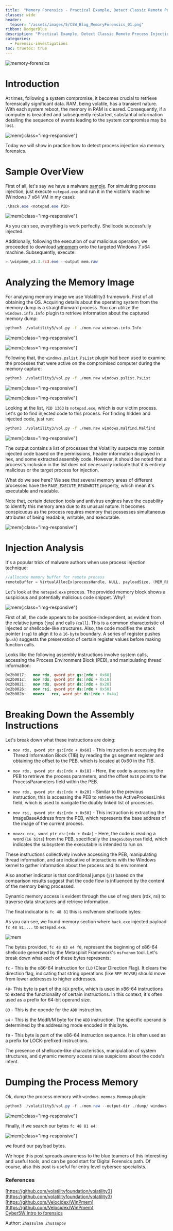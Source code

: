 ```yaml
---
title:  "Memory Forensics - Practical Example, Detect Classic Remote Process Injection"
classes: wide
header:
  teaser: "/assets/images/5/C5W_Blog_MemoryForensics_01.png"
ribbon: DodgerBlue
description: "Practical Example, Detect Classic Remote Process Injection"
categories: 
  - Forensic-investigations
toc: truetoc: true
---
```


![memory-forensics](/assets/images/5/C5W_Blog_MemoryForensics_01.png)

# Introduction

At times, following a system compromise, it becomes crucial to retrieve forensically significant data. RAM, being volatile, has a transient nature. With each system reboot, the memory in RAM is cleared. Consequently, if a computer is breached and subsequently restarted, substantial information detailing the sequence of events leading to the system compromise may be lost.    

![mem](/assets/images/5/2024-01-02_13-37.png){:class="img-responsive"}    

Today we will show in practice how to detect process injection via memory forensics. 

# Sample OverView

First of all, let's say we have a malware [sample](/assets/images/5/hack.exe.7z). For simulating process injection, just execute `notepad.exe` and run it in the victim's machine (Windows 7 x64 VM in my case):    

```powershell
.\hack.exe <notepad.exe PID>
```

![mem](/assets/images/5/2024-01-02_11-04.png){:class="img-responsive"}    

As you can see, everything is work perfectly. Shellcode successfully injected.    

Additionally, following the execution of our malicious operation, we proceeded to download [winpmem](https://winpmem.velocidex.com/) onto the targeted Windows 7 x64 machine. Subsequently, execute:    

```powershell
>.\winpmem_v3.3.rc3.exe --output mem.raw
```

# Analyzing the Memory Image

For analysing memory image we use Volatility3 framework. First of all obtaining the OS. Acquiring details about the operating system from the memory dump is a straightforward process. You can utilize the `windows.info.Info` plugin to retrieve information about the captured memory dump:    

```bash
python3 ./volatility3/vol.py -f ./mem.raw windows.info.Info
```

![mem](/assets/images/5/2024-01-02_11-16.png){:class="img-responsive"}    

![mem](/assets/images/5/2024-01-02_11-15.png){:class="img-responsive"}    

Following that, the `windows.pslist.PsList` plugin had been used to examine the processes that were active on the compromised computer during the memory capture:    

```bash
python3 ./volatility3/vol.py -f ./mem.raw windows.pslist.PsList
```

![mem](/assets/images/5/2024-01-02_11-16_1.png){:class="img-responsive"}        

![mem](/assets/images/5/2024-01-02_11-18.png){:class="img-responsive"}        

Looking at the list, `PID 1363` is `notepad.exe`, which is our victim process. Let's go to find injected code to this process. For finding hidden and injected code, just run:    

```bash
python3 ./volatility3/vol.py -f ./mem.raw windows.malfind.Malfind
```

![mem](/assets/images/5/2024-01-02_11-19.png){:class="img-responsive"}        

The output contains a list of processes that Volatility suspects may contain injected code based on the permissions, header information displayed in hex, and some extracted assembly code. However, it should be noted that a process's inclusion in the list does not necessarily indicate that it is entirely malicious or the target process for injection.     

What do we see here? We see that several memory areas of different processes have the `PAGE_EXECUTE_READWRITE` property, which mean it's executable and readable.    

Note that, certain detection tools and antivirus engines have the capability to identify this memory area due to its unusual nature. It becomes conspicuous as the process requires memory that possesses simultaneous attributes of being readable, writable, and executable.    

![mem](/assets/images/5/2024-01-02_11-20.png){:class="img-responsive"}        

# Injection Analysis

It's a popular trick of malware authors when use process injection technique:    

```cpp
//allocate memory buffer for remote process
remoteBuffer = VirtualAllocEx(processHandle, NULL, payloadSize, (MEM_RESERVE | MEM_COMMIT), PAGE_EXECUTE_READWRITE);
```

Let's look at the `notepad.exe` process. The provided memory block shows a suspicious and potentially malicious code snippet. Why?

![mem](/assets/images/5/2024-01-03_11-22.png){:class="img-responsive"}        

First of all, the code appears to be position-independent, as evident from the relative jumps (`jmp`) and calls (`call`). This is a common characteristic of injected or shellcode-like structures. Also, the code modifies the stack pointer (`rsp`) to align it to a `16-byte` boundary. A series of register pushes (`push`) suggests the preservation of certain register values before making function calls.     

Looks like the following assembly instructions involve system calls, accessing the Process Environment Block (PEB), and manipulating thread information:   

```nasm
0x2b0017:	mov	rdx, qword ptr gs:[rdx + 0x60]
0x2b001c:	mov	rdx, qword ptr ds:[rdx + 0x18]
0x2b0021:	mov	rdx, qword ptr ds:[rdx + 0x20]
0x2b0026:	mov	rsi, qword ptr ds:[rdx + 0x50]
0x2b002b:	movzx	rcx, word ptr ds:[rdx + 0x4a]
```

# Breaking Down the Assembly Instructions

Let's break down what these instructions are doing:

- `mov rdx, qword ptr gs:[rdx + 0x60]` - This instruction is accessing the Thread Information Block (TIB) by reading the gs segment register and obtaining the offset to the PEB, which is located at 0x60 in the TIB.    

- `mov rdx, qword ptr ds:[rdx + 0x18]` - Here, the code is accessing the PEB to retrieve the process parameters, and the offset `0x18` points to the ProcessParameters field within the PEB.    

- `mov rdx, qword ptr ds:[rdx + 0x20]` - Similar to the previous instruction, this is accessing the PEB to retrieve the ActiveProcessLinks field, which is used to navigate the doubly linked list of processes.     

- `mov rsi, qword ptr ds:[rdx + 0x50]` - This instruction is extracting the ImageBaseAddress from the PEB, which represents the base address of the image of the current process.     

- `movzx rcx, word ptr ds:[rdx + 0x4a]` - Here, the code is reading a word (`16 bits`) from the PEB, specifically the `ImageSubsystem` field, which indicates the subsystem the executable is intended to run on.     

These instructions collectively involve accessing the PEB, manipulating thread information, and are indicative of interactions with the Windows kernel to gather information about the process and its environment.    

Also another indicator is that conditional jumps (`jl`) based on the comparison results suggest that the code flow is influenced by the content of the memory being processed.     

Dynamic memory access is evident through the use of registers (rdx, rsi) to traverse data structures and retrieve information.     

The final indicator is `fc 48 81` this is msfvenom shellcode bytes:

As you can see, we found memory section where `hack.exe` injected payload `fc 48 81....` to `notepad.exe`.    

![mem](/assets/images/5/2024-01-02_11-19_1.png)    

The bytes provided, `fc 48 83 e4 f0`, represent the beginning of x86-64 shellcode generated by the Metasploit Framework's `msfvenom` tool. Let's break down what each of these bytes represents:

`fc` - This is the x86-64 instruction for `CLD` (Clear Direction Flag). It clears the direction flag, indicating that string operations (like `REP MOVSB`) should move from lower addresses to higher addresses.    

`48`- This byte is part of the `REX` prefix, which is used in x86-64 instructions to extend the functionality of certain instructions. In this context, it's often used as a prefix for 64-bit operand size.    

`83` - This is the opcode for the `ADD` instruction.    

`e4` - This is the ModR/M byte for the `ADD` instruction. The specific operand is determined by the addressing mode encoded in this byte.    

`f0` - This byte is part of the x86-64 instruction sequence. It is often used as a prefix for LOCK-prefixed instructions.     

The presence of shellcode-like characteristics, manipulation of system structures, and dynamic memory access raise suspicions about the code's intent.     

# Dumping the Process Memory

Ok, dump the process memory with `windows.memmap.Memmap` plugin:    

```powershell
python3 ./volatility3/vol.py -f ./mem.raw --output-dir ./dump/ windows.memmap.Memmap --pid 1968 --dump
```

![mem](/assets/images/5/2024-01-02_12-02.png){:class="img-responsive"}        

Finally, if we search our bytes `fc 48 81 e4`:    

![mem](/assets/images/5/2024-01-02_12-40.png){:class="img-responsive"}        

we found our payload bytes.    

We hope this post spreads awareness to the blue teamers of this interesting and useful tools, and can be good start for Digital Forensics path. Of course, also this post is useful for entry level cybersec specialists.     

### References

[https://github.com/volatilityfoundation/volatility3](https://github.com/volatilityfoundation/volatility3)    
[https://github.com/Velocidex/WinPmem](https://github.com/Velocidex/WinPmem)    
[Cyber5W Intro to forensics](https://academy.cyber5w.com/collections/intro-to-forensics)    

Author: `Zhassulan Zhussupov`


